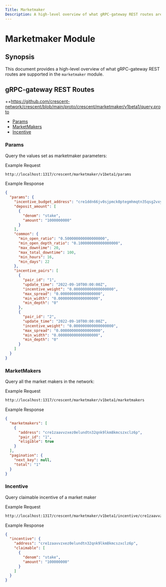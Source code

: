 ```yaml
---
Title: Marketmaker
Description: A high-level overview of what gRPC-gateway REST routes are supported in the marketmaker module.
---
```


# Marketmaker Module

## Synopsis

This document provides a high-level overview of what gRPC-gateway REST routes are supported in the `marketmaker` module.

## gRPC-gateway REST Routes

<!-- markdown-link-check-disable -->

++https://github.com/crescent-network/crescent/blob/main/proto/crescent/marketmaker/v1beta1/query.proto

- [Params](#Params)
- [MarketMakers](#MarketMakers)
- [Incentive](#Incentive)

### Params

Query the values set as marketmaker parameters:

Example Request

<!-- markdown-link-check-disable -->

```bash
http://localhost:1317/crescent/marketmaker/v1beta1/params
```

Example Response

```json
{
  "params": {
    "incentive_budget_address": "cre1ddn66jv0sjpmck0ptegmhmqtn35qsg2vxyk2hn9sqf4qxtzqz3sq3qhhde",
    "deposit_amount": [
      {
        "denom": "stake",
        "amount": "1000000000"
      }
    ],
    "common": {
      "min_open_ratio": "0.500000000000000000",
      "min_open_depth_ratio": "0.100000000000000000",
      "max_downtime": 20,
      "max_total_downtime": 100,
      "min_hours": 16,
      "min_days": 22
    },
    "incentive_pairs": [
      {
        "pair_id": "1",
        "update_time": "2022-09-10T00:00:00Z",
        "incentive_weight": "0.000000000000000000",
        "max_spread": "0.000000000000000000",
        "min_width": "0.000000000000000000",
        "min_depth": "0"
      },
      {
        "pair_id": "2",
        "update_time": "2022-09-10T00:00:00Z",
        "incentive_weight": "0.000000000000000000",
        "max_spread": "0.000000000000000000",
        "min_width": "0.000000000000000000",
        "min_depth": "0"
      }
    ]
  }
}
```

### MarketMakers

Query all the market makers in the network:

Example Request

<!-- markdown-link-check-disable -->

```bash
http://localhost:1317/crescent/marketmaker/v1beta1/marketmakers
```

Example Response

```json
{
  "marketmakers": [
    {
      "address": "cre1zaavvzxez0elundtn32qnk9lkm8kmcszxclz6p",
      "pair_id": "1",
      "eligible": true
    }
  ],
  "pagination": {
    "next_key": null,
    "total": "1"
  }
}
```

### Incentive

Query claimable incentive of a market maker

Example Request

<!-- markdown-link-check-disable -->

```bash
http://localhost:1317/crescent/marketmaker/v1beta1/incentive/cre1zaavvzxez0elundtn32qnk9lkm8kmcszxclz6p
```

Example Response

```json
{
  "incentive": {
    "address": "cre1zaavvzxez0elundtn32qnk9lkm8kmcszxclz6p",
    "claimable": [
      {
        "denom": "stake",
        "amount": "100000000"
      }
    ]
  }
}
```
